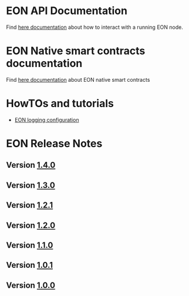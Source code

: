 #  EON API Documentation

Find [here documentation](/doc/api/index.md) about how to interact with a running EON node.

#  EON Native smart contracts documentation

Find [here documentation](/doc/nativesc/index.md) about EON native smart contracts

#  HowTOs and tutorials

- [EON logging configuration](/doc/howto/customlog.md) 

# EON Release Notes

## Version [1.4.0](/doc/release/1.4.0.md) 
## Version [1.3.0](/doc/release/1.3.0.md) 
## Version [1.2.1](/doc/release/1.2.1.md) 
## Version [1.2.0](/doc/release/1.2.0.md) 
## Version [1.1.0](/doc/release/1.1.0.md) 
## Version [1.0.1](/doc/release/1.0.1.md) 
## Version [1.0.0](/doc/release/1.0.0.md) 
